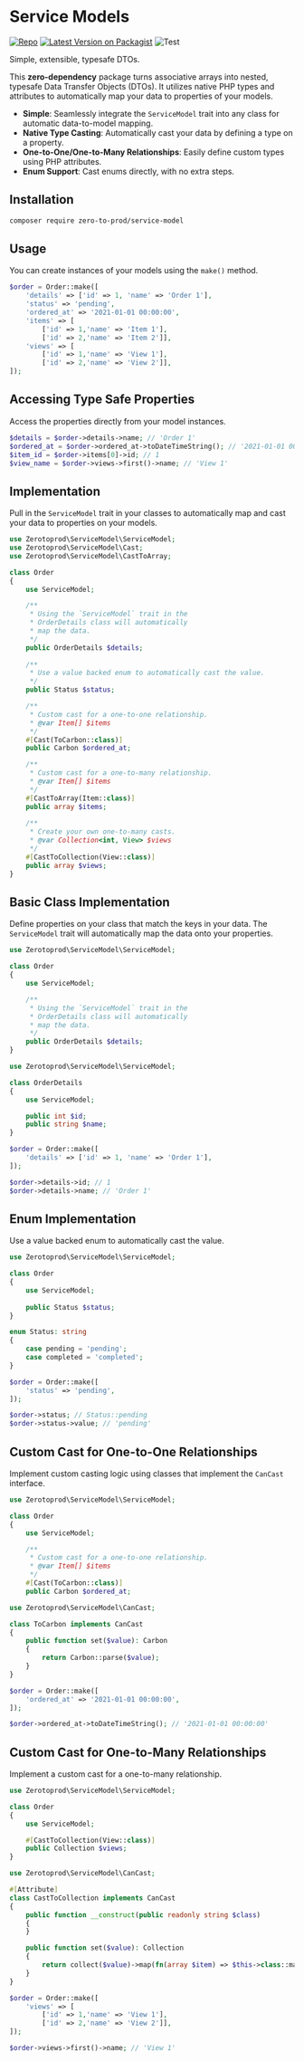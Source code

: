 # Service Models
[![Repo](https://img.shields.io/badge/Repo-8A2BE2)](https://github.com/zero-to-prod/service-models)
[![Latest Version on Packagist](https://img.shields.io/packagist/v/zero-to-prod/service-model.svg?style=flat-square)](https://packagist.org/packages/zero-to-prod/service-model)
![Test](https://github.com/zero-to-prod/service-models/actions/workflows/php.yml/badge.svg)

[//]: # ([![Total Downloads]&#40;https://img.shields.io/packagist/dt/zero-to-prod/service-model.svg?style=flat-square&#41;]&#40;https://packagist.org/packages/zero-to-prod/service-model&#41;)

Simple, extensible, typesafe DTOs.

This **zero-dependency** package turns associative arrays into nested, typesafe Data Transfer Objects (DTOs). It utilizes native PHP types and attributes to automatically map your data to properties of your models.

- **Simple**: Seamlessly integrate the `ServiceModel` trait into any class for automatic data-to-model mapping.
- **Native Type Casting**: Automatically cast your data by defining a type on a property.
- **One-to-One/One-to-Many Relationships**: Easily define custom types using PHP attributes.
- **Enum Support**: Cast enums directly, with no extra steps.

## Installation

```bash
composer require zero-to-prod/service-model
```

## Usage

You can create instances of your models using the `make()` method.

```php
$order = Order::make([
    'details' => ['id' => 1, 'name' => 'Order 1'],
    'status' => 'pending',
    'ordered_at' => '2021-01-01 00:00:00',
    'items' => [
        ['id' => 1,'name' => 'Item 1'],
        ['id' => 2,'name' => 'Item 2']],
    'views' => [
        ['id' => 1,'name' => 'View 1'],
        ['id' => 2,'name' => 'View 2']],
]);
```

## Accessing Type Safe Properties

Access the properties directly from your model instances.

```php
$details = $order->details->name; // 'Order 1'
$ordered_at = $order->ordered_at->toDateTimeString(); // '2021-01-01 00:00:00'
$item_id = $order->items[0]->id; // 1
$view_name = $order->views->first()->name; // 'View 1'
```

## Implementation

Pull in the `ServiceModel` trait in your classes to automatically map and cast your data to properties on your models.

```php
use Zerotoprod\ServiceModel\ServiceModel;
use Zerotoprod\ServiceModel\Cast;
use Zerotoprod\ServiceModel\CastToArray;

class Order
{
    use ServiceModel;

    /**
     * Using the `ServiceModel` trait in the 
     * OrderDetails class will automatically 
     * map the data.
     */
    public OrderDetails $details;
    
    /**
     * Use a value backed enum to automatically cast the value.
     */
    public Status $status;

    /**
     * Custom cast for a one-to-one relationship.
     * @var Item[] $items
     */
    #[Cast(ToCarbon::class)]
    public Carbon $ordered_at;

    /**
     * Custom cast for a one-to-many relationship.
     * @var Item[] $items
     */
    #[CastToArray(Item::class)]
    public array $items;
    
    /**
     * Create your own one-to-many casts. 
     * @var Collection<int, View> $views
     */
    #[CastToCollection(View::class)]
    public array $views;
}
```

## Basic Class Implementation

Define properties on your class that match the keys in your data. The `ServiceModel` trait will automatically map the
data onto your properties.

```php
use Zerotoprod\ServiceModel\ServiceModel;

class Order
{
    use ServiceModel;

    /**
     * Using the `ServiceModel` trait in the 
     * OrderDetails class will automatically 
     * map the data.
     */
    public OrderDetails $details;
}
```

```php
use Zerotoprod\ServiceModel\ServiceModel;

class OrderDetails
{
    use ServiceModel;

    public int $id;
    public string $name;
}
```

```php
$order = Order::make([
    'details' => ['id' => 1, 'name' => 'Order 1'],
]);

$order->details->id; // 1
$order->details->name; // 'Order 1'
```

## Enum Implementation

Use a value backed enum to automatically cast the value.

```php
use Zerotoprod\ServiceModel\ServiceModel;

class Order
{
    use ServiceModel;
    
    public Status $status;
}
```

```php
enum Status: string
{
    case pending = 'pending';
    case completed = 'completed';
}
````

```php
$order = Order::make([
    'status' => 'pending',
]);

$order->status; // Status::pending
$order->status->value; // 'pending'
```

## Custom Cast for One-to-One Relationships

Implement custom casting logic using classes that implement the `CanCast` interface.

```php
use Zerotoprod\ServiceModel\ServiceModel;

class Order
{
    use ServiceModel;

    /**
     * Custom cast for a one-to-one relationship.
     * @var Item[] $items
     */
    #[Cast(ToCarbon::class)]
    public Carbon $ordered_at;
```

```php
use Zerotoprod\ServiceModel\CanCast;

class ToCarbon implements CanCast
{
    public function set($value): Carbon
    {
        return Carbon::parse($value);
    }
}
```

```php
$order = Order::make([
    'ordered_at' => '2021-01-01 00:00:00',
]);

$order->ordered_at->toDateTimeString(); // '2021-01-01 00:00:00'
```

## Custom Cast for One-to-Many Relationships

Implement a custom cast for a one-to-many relationship.

```php
use Zerotoprod\ServiceModel\ServiceModel;

class Order
{
    use ServiceModel;

    #[CastToCollection(View::class)]
    public Collection $views;
}
```

```php
use Zerotoprod\ServiceModel\CanCast;

#[Attribute]
class CastToCollection implements CanCast
{
    public function __construct(public readonly string $class)
    {
    }

    public function set($value): Collection
    {
        return collect($value)->map(fn(array $item) => $this->class::make($item));
    }
}
```

```php
$order = Order::make([
    'views' => [
        ['id' => 1,'name' => 'View 1'],
        ['id' => 2,'name' => 'View 2']],
]);

$order->views->first()->name; // 'View 1'
```
